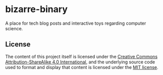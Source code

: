 # bizarre-binary

A place for tech blog posts and interactive toys regarding computer science.

## License

The content of this project itself is licensed under the [Creative Commons Attribution-ShareAlike 4.0 International](https://creativecommons.org/licenses/by-sa/4.0/), and the underlying source code used to format and display that content is licensed under the [MIT license](LICENSE.md).
